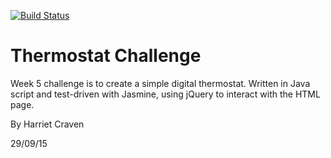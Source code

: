 [![Build Status](https://travis-ci.org/harrietc52/thermostat_challenge.svg)](https://travis-ci.org/harrietc52/thermostat_challenge)

# Thermostat Challenge

Week 5 challenge is to create a simple digital thermostat. Written in Java script and test-driven with Jasmine, using jQuery to interact with the HTML page.

By Harriet Craven

29/09/15
